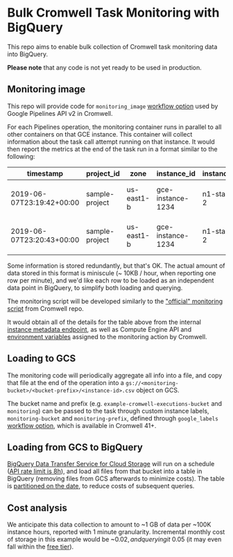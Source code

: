 # Bulk Cromwell Task Monitoring with BigQuery

This repo aims to enable bulk collection
of Cromwell task monitoring data into BigQuery.

**Please note** that any code is not yet
ready to be used in production.

## Monitoring image

This repo will provide code for `monitoring_image`
[workflow option](https://cromwell.readthedocs.io/en/stable/wf_options/Google/)
used by Google Pipelines API v2 in Cromwell.

For each Pipelines operation, the monitoring container
runs in parallel to all other containers on that GCE instance.
This container will collect information about
the task call attempt running on that instance.
It would then report the metrics at the end of the task run
in a format similar to the following:

| timestamp | project_id | zone | instance_id | instance_type | workflow_id  | task_call_name | task_call_index | task_call_attempt | preemptible | cpu_count | cpu_util_pct | mem_total_gb | mem_util_pct | disk_total_gb | disk_util_pct |
| ------------- | ------------- | ------------- | ------------- | ------------- | ------------- | ------------- | ------------- | ------------- | ------------- | ------------- | ------------- | ------------- | ------------- | ------------- | ------------- |
| 2019-06-07T23:19:42+00:00  | sample-project  | us-east1-b | gce-instance-1234 | n1-standard-2 | 11910a69-aaf5-428a-aae0-0b3b41ef396c | Task_Hello | 1 | 2 | True | 2 | 60 | 7.5 | 73 | 25 | 12 |
| 2019-06-07T23:20:43+00:00  | sample-project  | us-east1-b | gce-instance-1234 | n1-standard-2 | 11910a69-aaf5-428a-aae0-0b3b41ef396c | Task_Hello | 1 | 2 | True | 2 | 65 | 7.5 | 75 | 25 | 15 |

Some information is stored redundantly, but that's OK.
The actual amount of data stored in this format is miniscule (~ 10KB / hour, when reporting one row per minute),
and we'd like each row to be loaded as an independent data point in BigQuery,
to simplify both loading and querying.

The monitoring script will be developed similarly to the
["official" monitoring script](https://github.com/broadinstitute/cromwell/blob/develop/supportedBackends/google/pipelines/v2alpha1/src/main/resources/cromwell-monitor/monitor.py) from Cromwell repo.

It would obtain all of the details for the table above from the internal
[instance metadata endpoint](https://cloud.google.com/compute/docs/storing-retrieving-metadata),
as well as Compute Engine API and
[environment variables](https://github.com/broadinstitute/cromwell/blob/develop/supportedBackends/google/pipelines/v2alpha1/src/main/scala/cromwell/backend/google/pipelines/v2alpha1/api/MonitoringAction.scala)
assigned to the monitoring action by Cromwell.

## Loading to GCS

The monitoring code will periodically aggregate all info
into a file, and copy that file at the end of the operation
into a `gs://<monitoring-bucket>/<bucket-prefix>/<instance-id>.csv` object on GCS.

The bucket name and prefix (e.g. `example-cromwell-executions-bucket` and `monitoring`)
can be passed to the task through custom instance labels,
`monitoring-bucket` and `monitoring-prefix`, defined through `google_labels`
[workflow option](https://cromwell.readthedocs.io/en/stable/wf_options/Google/),
which is available in Cromwell 41+.

## Loading from GCS to BigQuery

[BigQuery Data Transfer Service for Cloud Storage](https://cloud.google.com/bigquery/docs/cloud-storage-transfer)
will run on a schedule
([API rate limit is 8h](https://cloud.google.com/bigquery/docs/reference/datatransfer/rest/v1/projects.locations.transferConfigs#TransferConfig)),
and load all files from that bucket into a table in BigQuery
(removing files from GCS afterwards to minimize costs). The table is
[partitioned on the date](https://cloud.google.com/bigquery/docs/querying-partitioned-tables),
to reduce costs of subsequent queries.

## Cost analysis

We anticipate this data collection to amount to
~1 GB of data per ~100K instance hours,
reported with 1 minute granularity.
Incremental monthly cost of storage in this example
would be ~$0.02, and querying it ~$0.05
(it may even fall within the
[free tier](https://cloud.google.com/bigquery/pricing#free-tier)).
